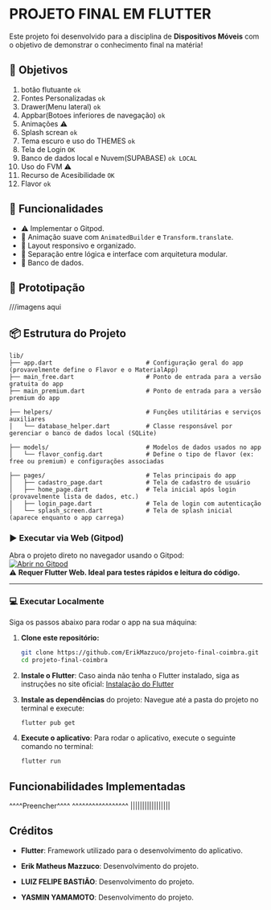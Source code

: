 # PROJETO FINAL EM FLUTTER

Este projeto foi desenvolvido para a disciplina de **Dispositivos Móveis** com o objetivo de demonstrar o conhecimento final na matéria!

## 🎯 Objetivos

1. botão flutuante `ok`
2. Fontes Personalizadas `ok`
3. Drawer(Menu lateral) `ok`
4. Appbar(Botoes inferiores de navegação) `ok`
5. Animações ⚠️
6. Splash screan `ok`
7. Tema escuro e uso do THEMES `ok`
8. Tela de Login `OK`
9. Banco de dados local e Nuvem(SUPABASE) `ok LOCAL` 
10. Uso do FVM ⚠️
11. Recurso de Acesibilidade `OK`
12. Flavor `ok`

## 🧠 Funcionalidades

- ⚠️ Implementar o Gitpod.
- 🔁 Animação suave com `AnimatedBuilder` e `Transform.translate`.
- 📱 Layout responsivo e organizado.
- 🧼 Separação entre lógica e interface com arquitetura modular.
- 🎲 Banco de dados.
## 📜 Prototipação

  ///imagens aqui

## 📦 Estrutura do Projeto
```
lib/
├── app.dart                          # Configuração geral do app (provavelmente define o Flavor e o MaterialApp)
├── main_free.dart                    # Ponto de entrada para a versão gratuita do app
├── main_premium.dart                 # Ponto de entrada para a versão premium do app

├── helpers/                          # Funções utilitárias e serviços auxiliares
│   └── database_helper.dart          # Classe responsável por gerenciar o banco de dados local (SQLite)

├── models/                           # Modelos de dados usados no app
│   └── flavor_config.dart            # Define o tipo de flavor (ex: free ou premium) e configurações associadas

├── pages/                            # Telas principais do app
│   ├── cadastro_page.dart            # Tela de cadastro de usuário
│   ├── home_page.dart                # Tela inicial após login (provavelmente lista de dados, etc.)
│   ├── login_page.dart               # Tela de login com autenticação
│   └── splash_screen.dart            # Tela de splash inicial (aparece enquanto o app carrega)

```

### ▶️ Executar via Web (Gitpod)

Abra o projeto direto no navegador usando o Gitpod:  
[![Abrir no Gitpod](https://gitpod.io/button/open-in-gitpod.svg)](https://gitpod.io/#https://github.com/ErikMazzuco/projeto-final-coimbra)  
⚠️ **Requer Flutter Web. Ideal para testes rápidos e leitura do código.**

---

### 💻 Executar Localmente

Siga os passos abaixo para rodar o app na sua máquina:

1. **Clone este repositório:**

   ```bash
   git clone https://github.com/ErikMazzuco/projeto-final-coimbra.git
   cd projeto-final-coimbra
   ```

2. **Instale o Flutter**:
    Caso ainda não tenha o Flutter instalado, siga as instruções no site oficial: [Instalação do Flutter](https://flutter.dev/docs/get-started/install)

3. **Instale as dependências** do projeto:
    Navegue até a pasta do projeto no terminal e execute:
    ```bash
    flutter pub get
    ```

4. **Execute o aplicativo**:
    Para rodar o aplicativo, execute o seguinte comando no terminal:
    ```bash
    flutter run
    ```

## Funcionabilidades Implementadas

^^^^Preencher^^^^
^^^^^^^^^^^^^^^^^
|||||||||||||||||

## Créditos
- **Flutter**: Framework utilizado para o desenvolvimento do aplicativo.

- **Erik Matheus Mazzuco**: Desenvolvimento do projeto.
- **LUIZ FELIPE BASTIÃO**: Desenvolvimento do projeto.
- **YASMIN YAMAMOTO**: Desenvolvimento do projeto.
